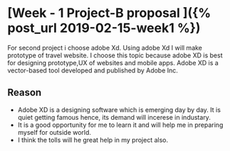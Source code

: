 
# [Week - 1 Project-B proposal ]({% post_url 2019-02-15-week1 %})

For second project i choose adobe Xd. Using adobe Xd I will make prototype of travel website.
I choose this topic because adobe XD is best for designing prototype,UX of websites and mobile apps.
Adobe XD is a vector-based tool developed and published by Adobe Inc. 

## Reason
- Adobe XD is a designing software which is emerging day by day. It is quiet getting famous hence, its demand 
  will incerese in industary.
- It is a good opportunity for me to learn it and will help me in preparing myself for outside world.
- I think the tolls will he great help in my project also.


